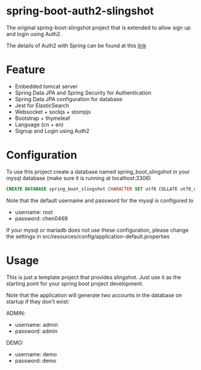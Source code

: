 # spring-boot-auth2-slingshot

The original spring-boot-slingshot project that is extended to allow sign up and login using Auth2.

The details of Auth2 with Spring can be found at this [link](https://spring.io/guides/tutorials/spring-boot-oauth2/)

# Feature

* Embedded tomcat server
* Spring Data JPA and Spring Security for Authentication
* Spring Data JPA configuration for database
* Jest for ElasticSearch
* Websocket + sockjs + stompjs
* Bootstrap + thymeleaf
* Language (cn + en)
* Signup and Login using Auth2 

# Configuration

To use this project create a database named spring_boot_slingshot in your mysql database (make sure it is running at localhost:3306)

```sql
CREATE DATABASE spring_boot_slingshot CHARACTER SET utf8 COLLATE utf8_unicode_ci;
```

Note that the default username and password for the mysql is configured to 

* username: root
* password: chen0469

If your mysql or mariadb does not use these configuration, please change the settings in src/resources/config/application-default.properties

# Usage

This is just a template project that provides slingshot. Just use it as the starting point for your spring boot project development.

Note that the application will generate two accounts in the database on startup if they don't exist:

ADMIN:

* username: admin
* password: admin

DEMO:

* username: demo
* password: demo



